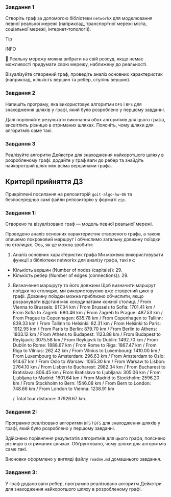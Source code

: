 ### Завдання 1

Створіть граф за допомогою бібліотеки `networkX` для моделювання певної реальної мережі (наприклад, транспортної мережі міста, соціальної мережі, інтернет-топології).

> [!TIP]
> INFO
>
> 📖 Реальну мережу можна вибрати на свій розсуд, якщо немає можливості придумати свою мережу, наближену до реальності.

Візуалізуйте створений граф, проведіть аналіз основних характеристик (наприклад, кількість вершин та ребер, ступінь вершин).

### Завдання 2

Напишіть програму, яка використовує алгоритми `DFS` і `BFS` для знаходження шляхів у графі, який було розроблено у першому завданні.

Далі порівняйте результати виконання обох алгоритмів для цього графа, висвітлить різницю в отриманих шляхах. Поясніть, чому шляхи для алгоритмів саме такі.

### Завдання 3

Реалізуйте алгоритм Дейкстри для знаходження найкоротшого шляху в розробленому графі: додайте у граф ваги до ребер та знайдіть найкоротший шлях між всіма вершинами графа.


## Критерії прийняття ДЗ

Прикріплені посилання на репозиторій `goit-algo-hw-06` та безпосередньо самі файли репозиторію у форматі `zip`.

### Завдання 1:

Створено та візуалізовано граф — модель певної реальної мережі.

Проведено аналіз основних характеристик створеного графа, а також опишемо покроковий маршрут і обчислимо загальну довжину поїздки по столицях. Ось, як це можна зробити:

1. Аналіз основних характеристик графа
Ми можемо використовувати функції з бібліотеки networkx для аналізу графа, такі як:

* Кількість вершин (Number of nodes (capitals)): 29.
* Кількість ребер (Number of edges (connections)): 29.

2. Визначення маршруту та його довжини
Щоб визначити маршрут поїздки по столицях, ми використовуємо вже створений цикл в графі. Довжину поїздки можна приблизно обчислити, якщо розрахувати відстані між координатами кожної столиці.
     / From Vienna to Brussels: 917.34 km
     / From Brussels to Sofia: 1701.41 km
     / From Sofia to Zagreb: 680.46 km
     / From Zagreb to Prague: 487.53 km
     / From Prague to Copenhagen: 635.78 km
     / From Copenhagen to Tallinn: 839.33 km
     / From Tallinn to Helsinki: 82.31 km
     / From Helsinki to Paris: 1912.95 km
     / From Paris to Berlin: 879.70 km
     / From Berlin to Athens: 1803.12 km
     / From Athens to Budapest: 1123.88 km
     / From Budapest to Reykjavik: 3075.58 km
     / From Reykjavik to Dublin: 1492.70 km
     / From Dublin to Rome: 1888.67 km
     / From Rome to Riga: 1867.47 km
     / From Riga to Vilnius: 262.42 km
     / From Vilnius to Luxembourg: 1410.00 km
     / From Luxembourg to Amsterdam: 296.63 km
     / From Amsterdam to Oslo: 914.67 km
     / From Oslo to Warsaw: 1065.30 km
     / From Warsaw to Lisbon: 2764.10 km
     / From Lisbon to Bucharest: 2982.34 km
     / From Bucharest to Bratislava: 806.45 km
     / From Bratislava to Ljubljana: 305.06 km
     / From Ljubljana to Madrid: 1601.64 km
     / From Madrid to Stockholm: 2596.20 km
     / From Stockholm to Bern: 1546.08 km
     / From Bern to London: 748.66 km
     / From London to Vienna: 1238.91 km
      
     / Total tour distance: 37926.67 km.


### Завдання 2:

Програмно реалізовано алгоритми `DFS` і `BFS` для знаходження шляхів у графі, який було розроблено у першому завданні.

Здійснено порівняння результатів алгоритмів для цього графа, пояснено різницю в отриманих шляхах. Обґрунтовано, чому шляхи для алгоритмів саме такі.

Висновки оформлено у вигляді файлу `readme.md` домашнього завдання.

### Завдання 3:

У граф додано ваги ребер, програмно реалізовано алгоритм Дейкстри для знаходження найкоротшого шляху в розробленому графі.

